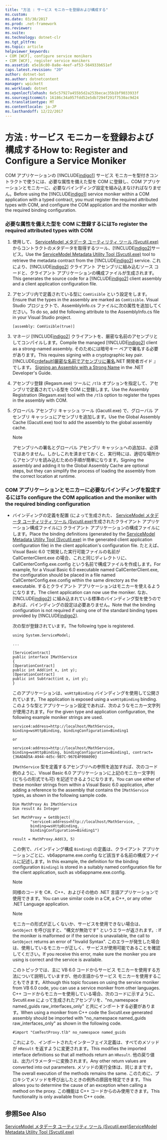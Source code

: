 ```yaml
---
title: "方法 : サービス モニカーを登録および構成する"
ms.custom: 
ms.date: 03/30/2017
ms.prod: .net-framework
ms.reviewer: 
ms.suite: 
ms.technology: dotnet-clr
ms.tgt_pltfrm: 
ms.topic: article
helpviewer_keywords:
- COM [WCF], configure service monikers
- COM [WCF], register service monikers
ms.assetid: e5e16c80-8a8e-4eef-af53-564933b651ef
caps.latest.revision: "20"
author: dotnet-bot
ms.author: dotnetcontent
manager: wpickett
ms.workload: dotnet
ms.openlocfilehash: 6e5c57927a455b5d2a253becac35b1bf9033933f
ms.sourcegitcommit: 16186c34a957fdd52e5db7294f291f7530ac9d24
ms.translationtype: MT
ms.contentlocale: ja-JP
ms.lasthandoff: 12/22/2017
---
```

# <a name="how-to-register-and-configure-a-service-moniker"></a><span data-ttu-id="ac790-102">方法 : サービス モニカーを登録および構成する</span><span class="sxs-lookup"><span data-stu-id="ac790-102">How to: Register and Configure a Service Moniker</span></span>
<span data-ttu-id="ac790-103">COM アプリケーションの [!INCLUDE[indigo1](../../../../includes/indigo1-md.md)] サービス モニカーを型付きコントラクトで使うには、必要な属性を備えた型を COM に登録し、COM アプリケーションとモニカーに、必要なバインディング設定を組み込まなければなりません。</span><span class="sxs-lookup"><span data-stu-id="ac790-103">Before using the [!INCLUDE[indigo1](../../../../includes/indigo1-md.md)] service moniker within a COM application with a typed contract, you must register the required attributed types with COM, and configure the COM application and the moniker with the required binding configuration.</span></span>  
  
### <a name="to-register-the-required-attributed-types-with-com"></a><span data-ttu-id="ac790-104">必要な属性を備えた型を COM に登録するには</span><span class="sxs-lookup"><span data-stu-id="ac790-104">To register the required attributed types with COM</span></span>  
  
1.  <span data-ttu-id="ac790-105">使用して、 [ServiceModel メタデータ ユーティリティ ツール (Svcutil.exe)](../../../../docs/framework/wcf/servicemodel-metadata-utility-tool-svcutil-exe.md)からコントラクトのメタデータを取得するツール、[!INCLUDE[indigo2](../../../../includes/indigo2-md.md)]サービス。</span><span class="sxs-lookup"><span data-stu-id="ac790-105">Use the [ServiceModel Metadata Utility Tool (Svcutil.exe)](../../../../docs/framework/wcf/servicemodel-metadata-utility-tool-svcutil-exe.md) tool to retrieve the metadata contract from the [!INCLUDE[indigo2](../../../../includes/indigo2-md.md)] service.</span></span> <span data-ttu-id="ac790-106">これにより、[!INCLUDE[indigo2](../../../../includes/indigo2-md.md)] クライアント アセンブリに組み込むソース コードと、クライアント アプリケーションの構成ファイルが生成されます。</span><span class="sxs-lookup"><span data-stu-id="ac790-106">This generates the source code for a [!INCLUDE[indigo2](../../../../includes/indigo2-md.md)] client assembly and a client application configuration file.</span></span>  
  
2.  <span data-ttu-id="ac790-107">アセンブリ内で定義されている型に `ComVisible` という設定をします。</span><span class="sxs-lookup"><span data-stu-id="ac790-107">Ensure that the types in the assembly are marked as `ComVisible`.</span></span> <span data-ttu-id="ac790-108">Visual Studio プロジェクトで、AssemblyInfo.cs ファイルに次の属性を追加してください。</span><span class="sxs-lookup"><span data-stu-id="ac790-108">To do so, add the following attribute to the AssemblyInfo.cs file in your Visual Studio project.</span></span>  
  
    ```  
    [assembly: ComVisible(true)]  
    ```  
  
3.  <span data-ttu-id="ac790-109">マネージ [!INCLUDE[indigo2](../../../../includes/indigo2-md.md)] クライアントを、厳密な名前のアセンブリとしてコンパイルします。</span><span class="sxs-lookup"><span data-stu-id="ac790-109">Compile the managed [!INCLUDE[indigo2](../../../../includes/indigo2-md.md)] client as a strong-named assembly.</span></span> <span data-ttu-id="ac790-110">そのためには暗号キー ペアで署名する必要があります。</span><span class="sxs-lookup"><span data-stu-id="ac790-110">This requires signing with a cryptographic key pair.</span></span> [!INCLUDE[crdefault](../../../../includes/crdefault-md.md)]<span data-ttu-id="ac790-111">[厳密な名前でアセンブリに署名](http://go.microsoft.com/fwlink/?LinkId=94874).NET 開発者ガイド 』 でします。</span><span class="sxs-lookup"><span data-stu-id="ac790-111"> [Signing an Assembly with a Strong Name](http://go.microsoft.com/fwlink/?LinkId=94874) in the .NET Developer's Guide.</span></span>  
  
4.  <span data-ttu-id="ac790-112">アセンブリ登録 (Regasm.exe) ツールに `/tlb` オプションを指定して、アセンブリで定義されている型を COM に登録します。</span><span class="sxs-lookup"><span data-stu-id="ac790-112">Use the Assembly Registration (Regasm.exe) tool with the `/tlb` option to register the types in the assembly with COM.</span></span>  
  
5.  <span data-ttu-id="ac790-113">グローバル アセンブリ キャッシュ ツール (Gacutil.exe) で、グローバル アセンブリ キャッシュにアセンブリを追加します。</span><span class="sxs-lookup"><span data-stu-id="ac790-113">Use the Global Assembly Cache (Gacutil.exe) tool to add the assembly to the global assembly cache.</span></span>  
  
    > [!NOTE]
    >  <span data-ttu-id="ac790-114">アセンブリへの署名とグローバル アセンブリ キャッシュへの追加は、必須ではありません。しかしこれを済ませておくと、実行時には、適切な場所からアセンブリを読み込むための手順が簡単になります。</span><span class="sxs-lookup"><span data-stu-id="ac790-114">Signing the assembly and adding it to the Global Assembly Cache are optional steps, but they can simplify the process of loading the assembly from the correct location at runtime.</span></span>  
  
### <a name="to-configure-the-com-application-and-the-moniker-with-the-required-binding-configuration"></a><span data-ttu-id="ac790-115">COM アプリケーションとモニカーに必要なバインディングを設定するには</span><span class="sxs-lookup"><span data-stu-id="ac790-115">To configure the COM application and the moniker with the required binding configuration</span></span>  
  
-   <span data-ttu-id="ac790-116">バインディングの定義を配置 (によって生成された、 [ServiceModel メタデータ ユーティリティ ツール (Svcutil.exe)](../../../../docs/framework/wcf/servicemodel-metadata-utility-tool-svcutil-exe.md)生成されたクライアント アプリケーション構成ファイルに) クライアント アプリケーションの構成ファイルにします。</span><span class="sxs-lookup"><span data-stu-id="ac790-116">Place the binding definitions (generated by the [ServiceModel Metadata Utility Tool (Svcutil.exe)](../../../../docs/framework/wcf/servicemodel-metadata-utility-tool-svcutil-exe.md) in the generated client application configuration file) in the client application's configuration file.</span></span> <span data-ttu-id="ac790-117">たとえば、Visual Basic 6.0 で開発した実行可能ファイルの名前が CallCenterClient.exe の場合、これと同じディレクトリに、CallCenterConfig.exe.config という名前で構成ファイルを作成します。</span><span class="sxs-lookup"><span data-stu-id="ac790-117">For example, for a Visual Basic 6.0 executable named CallCenterClient.exe, the configuration should be placed in a file named CallCenterConfig.exe.config within the same directory as the executable.</span></span> <span data-ttu-id="ac790-118">するとクライアント アプリケーションはモニカーを使えるようになります。</span><span class="sxs-lookup"><span data-stu-id="ac790-118">The client application can now use the moniker.</span></span> <span data-ttu-id="ac790-119">なお、[!INCLUDE[indigo2](../../../../includes/indigo2-md.md)] に組み込まれている標準のバインディング型を使うのであれば、バインディングの設定は必要ありません。</span><span class="sxs-lookup"><span data-stu-id="ac790-119">Note that the binding configuration is not required if using one of the standard binding types provided by [!INCLUDE[indigo2](../../../../includes/indigo2-md.md)].</span></span>  
  
     <span data-ttu-id="ac790-120">次の型が登録されています。</span><span class="sxs-lookup"><span data-stu-id="ac790-120">The following type is registered.</span></span>  
  
    ```  
    using System.ServiceModel;  
  
    ...  
  
    [ServiceContract]   
    public interface IMathService   
    {  
    [OperationContract]  
    public int Add(int x, int y);  
    [OperationContract]  
    public int Subtract(int x, int y);  
    }  
    ```  
  
     <span data-ttu-id="ac790-121">このアプリケーションは、`wsHttpBinding` バインディングを使用して公開されています。</span><span class="sxs-lookup"><span data-stu-id="ac790-121">The application is exposed using a `wsHttpBinding` binding.</span></span> <span data-ttu-id="ac790-122">このような型とアプリケーション設定であれば、次のようなモニカー文字列が使用されます。</span><span class="sxs-lookup"><span data-stu-id="ac790-122">For the given type and application configuration, the following example moniker strings are used.</span></span>  
  
    ```  
    service4:address=http://localhost/MathService, binding=wsHttpBinding, bindingConfiguration=Binding1  
    ```  
  
     `or`  
  
    ```  
    service4:address=http://localhost/MathService, binding=wsHttpBinding, bindingConfiguration=Binding1, contract={36ADAD5A-A944-4d5c-9B7C-967E4F00A090}  
    ```  
  
     <span data-ttu-id="ac790-123">`IMathService` 型を定義するアセンブリへの参照を追加すれば、次のコード例のように、Visual Basic 6.0 アプリケーションに上記のモニカー文字列 (どちらの形式でも可) を記述できるようになります。</span><span class="sxs-lookup"><span data-stu-id="ac790-123">You can use either of these moniker strings from within a Visual Basic 6.0 application, after adding a reference to the assembly that contains the `IMathService` types, as shown in the following sample code.</span></span>  
  
    ```  
    Dim MathProxy As IMathService  
    Dim result As Integer  
  
    Set MathProxy = GetObject( _  
            "service4:address=http://localhost/MathService, _  
            binding=wsHttpBinding, _  
            bindingConfiguration=Binding1")  
  
    result = MathProxy.Add(3, 5)  
    ```  
  
     <span data-ttu-id="ac790-124">この例で、バインディング構成 `Binding1` の定義は、クライアント アプリケーションごとに、vb6appname.exe.config など該当する名前の構成ファイルに記述します。</span><span class="sxs-lookup"><span data-stu-id="ac790-124">In this example, the definition for the binding configuration `Binding1` is stored in a suitably named configuration file for the client application, such as vb6appname.exe.config.</span></span>  
  
    > [!NOTE]
    >  <span data-ttu-id="ac790-125">同様のコードを C#、C++、およびその他の .NET 言語アプリケーションで使用できます。</span><span class="sxs-lookup"><span data-stu-id="ac790-125">You can use similar code in a C#, a C++, or any other .NET Language application.</span></span>  
  
    > [!NOTE]
    >  <span data-ttu-id="ac790-126">モニカーの形式が正しくないか、サービスを使用できない場合は、`GetObject` を呼び出すと、"構文が無効です" というエラーが返されます。</span><span class="sxs-lookup"><span data-stu-id="ac790-126">: If the moniker is malformed or if the service is unavailable, the call to `GetObject` returns an error of "Invalid Syntax".</span></span> <span data-ttu-id="ac790-127">このエラーが発生した場合は、使用しているモニカーが正しく、サービスが使用可能であることを確認してください。</span><span class="sxs-lookup"><span data-stu-id="ac790-127">If you receive this error, make sure the moniker you are using is correct and the service is available.</span></span>  
  
     <span data-ttu-id="ac790-128">このトピックでは、主に VB 6.0 コードからサービス モニカーを使用する方法について説明していますが、他の言語からサービス モニカーを使用することもできます。</span><span class="sxs-lookup"><span data-stu-id="ac790-128">Although this topic focuses on using the service moniker from VB 6.0 code, you can use a service moniker from other languages.</span></span> <span data-ttu-id="ac790-129">C++ コードからモニカーを使用している場合、次のコードに示すように、Svcutil.exe によって生成されたアセンブリを、"no_namespace named_guids raw_interfaces_only" と共にインポートする必要があります。</span><span class="sxs-lookup"><span data-stu-id="ac790-129">When using a moniker from C++ code the Svcutil.exe generated assembly should be imported with "no_namespace named_guids raw_interfaces_only" as shown in the following code.</span></span>  
  
    ```  
    #import "ComTestProxy.tlb" no_namespace named_guids  
    ```  
  
     <span data-ttu-id="ac790-130">これにより、インポートされたインターフェイス定義は、すべてのメソッドが `HResult` を返すように変更されます。</span><span class="sxs-lookup"><span data-stu-id="ac790-130">This modifies the imported interface definitions so that all methods return an `HResult`.</span></span> <span data-ttu-id="ac790-131">他の戻り値は、出力パラメーターに変換されます。</span><span class="sxs-lookup"><span data-stu-id="ac790-131">Any other return values are converted into out parameters.</span></span> <span data-ttu-id="ac790-132">メソッドの実行全体は、同じままです。</span><span class="sxs-lookup"><span data-stu-id="ac790-132">The overall execution of the methods remains the same.</span></span> <span data-ttu-id="ac790-133">このために、プロキシでメソッドを呼び出したときの例外の原因を特定できます。</span><span class="sxs-lookup"><span data-stu-id="ac790-133">This allows you to determine the cause of an exception when calling a method on the proxy.</span></span> <span data-ttu-id="ac790-134">この機能は C++ コードからのみ使用できます。</span><span class="sxs-lookup"><span data-stu-id="ac790-134">This functionality is only available from C++ code.</span></span>  
  
## <a name="see-also"></a><span data-ttu-id="ac790-135">参照</span><span class="sxs-lookup"><span data-stu-id="ac790-135">See Also</span></span>  
 [<span data-ttu-id="ac790-136">ServiceModel メタデータ ユーティリティ ツール (Svcutil.exe)</span><span class="sxs-lookup"><span data-stu-id="ac790-136">ServiceModel Metadata Utility Tool (Svcutil.exe)</span></span>](../../../../docs/framework/wcf/servicemodel-metadata-utility-tool-svcutil-exe.md)

